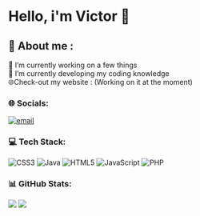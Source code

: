 # Hello, i'm Victor 👋

## 💫 About me : 

🔭 I’m currently working on a few things<br>
🌱 I’m currently developing my coding knowledge<br>
🌐Check-out my website : (Working on it at the moment)


### 🌐 Socials:
[![email](https://img.shields.io/badge/Email-D14836?logo=gmail&logoColor=white)](mailto:contact.oliveiravictor@gmail.com) 

### 💻 Tech Stack:
![CSS3](https://img.shields.io/badge/css3-%231572B6.svg?style=for-the-badge&logo=css3&logoColor=white) ![Java](https://img.shields.io/badge/java-%23ED8B00.svg?style=for-the-badge&logo=openjdk&logoColor=white) ![HTML5](https://img.shields.io/badge/html5-%23E34F26.svg?style=for-the-badge&logo=html5&logoColor=white) ![JavaScript](https://img.shields.io/badge/javascript-%23323330.svg?style=for-the-badge&logo=javascript&logoColor=%23F7DF1E) ![PHP](https://img.shields.io/badge/php-%23777BB4.svg?style=for-the-badge&logo=php&logoColor=white)
### 📊 GitHub Stats:
![](https://github-readme-stats.vercel.app/api?username=Vico-003&theme=radical&hide_border=false&include_all_commits=true&count_private=false)
![](https://github-readme-stats.vercel.app/api/top-langs/?username=Vico-003&theme=radical&hide_border=false&include_all_commits=true&count_private=false&layout=compact)

<!-- Proudly created with GPRM ( https://gprm.itsvg.in ) -->
